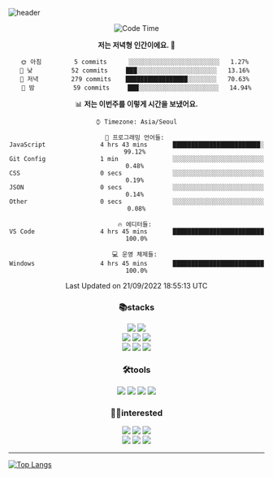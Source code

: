 ![header](https://capsule-render.vercel.app/api?type=waving&color=gradient&height=250&section=header&text=WonHee's%20Github&desc=since%202021&fontSize=60&fontAlignY=40&descSize=15)

<div align="center">


<!--START_SECTION:waka-->
![Code Time](http://img.shields.io/badge/Code%20Time-369%20hrs%2050%20mins-blue)

**저는 저녁형 인간이에요. 🦉** 

```text
🌞 아침         5 commits      ░░░░░░░░░░░░░░░░░░░░░░░░░   1.27% 
🌆 낮　         52 commits     ███░░░░░░░░░░░░░░░░░░░░░░   13.16% 
🌃 저녁         279 commits    █████████████████░░░░░░░░   70.63% 
🌙 밤　         59 commits     ███░░░░░░░░░░░░░░░░░░░░░░   14.94%

```


📊 **저는 이번주를 이렇게 시간을 보냈어요.** 

```text
⌚︎ Timezone: Asia/Seoul

💬 프로그래밍 언어들: 
JavaScript               4 hrs 43 mins       ████████████████████████░   99.12% 
Git Config               1 min               ░░░░░░░░░░░░░░░░░░░░░░░░░   0.48% 
CSS                      0 secs              ░░░░░░░░░░░░░░░░░░░░░░░░░   0.19% 
JSON                     0 secs              ░░░░░░░░░░░░░░░░░░░░░░░░░   0.14% 
Other                    0 secs              ░░░░░░░░░░░░░░░░░░░░░░░░░   0.08%

🔥 에디터들: 
VS Code                  4 hrs 45 mins       █████████████████████████   100.0%

💻 운영 체제들: 
Windows                  4 hrs 45 mins       █████████████████████████   100.0%

```


 Last Updated on 21/09/2022 18:55:13 UTC
<!--END_SECTION:waka-->
 


<h3>📚stacks</h3>

 <img src="https://img.shields.io/badge/React-61DAFB?style=flat-square&logo=React&logoColor=white"/>
 <img src="https://img.shields.io/badge/Redux-764ABC?style=flat-square&logo=Redux&logoColor=white"/> <br/>
 <img src="https://img.shields.io/badge/HTML5-E34F26?style=flat-square&logo=HTML5&logoColor=white"/>
 <img src="https://img.shields.io/badge/CSS3-1572B6?style=flat-square&logo=CSS3&logoColor=white"/> 
 <img src="https://img.shields.io/badge/JavaScript-F7DF1E?style=flat-square&logo=JavaScript&logoColor=white"/> <br/>
 <img src="https://img.shields.io/badge/Font Awesome-528DD7?style=flat-square&logo=Font Awesome&logoColor=white"/>
 <img src="https://img.shields.io/badge/MUI-007FFF?style=flat-square&logo=MUI&logoColor=white"/>
 <img src="https://img.shields.io/badge/styled-components-DB7093?style=flat-square&logo=styled-components&logoColor=white"/>
 
 
<h3>🛠tools</h3> 
<img src="https://img.shields.io/badge/Visual Studio Code-007ACC?style=flat-square&logo=Visual Studio Code&logoColor=white"/>
<img src="https://img.shields.io/badge/Sourcetree-0052CC?style=flat-square&logo=Sourcetree&logoColor=white"/>
<img src="https://img.shields.io/badge/Git-F05032?style=flat-square&logo=Git&logoColor=white"/>
<img src="https://img.shields.io/badge/GitHub-181717?style=flat-square&logo=GitHub&logoColor=white"/>



<h3>🤸‍♀️interested</h3>

 <img src="https://img.shields.io/badge/Sass-CC6699?style=flat-square&logo=Sass&logoColor=white"/>
 <img src="https://img.shields.io/badge/React Query-FF4152?style=flat-square&logo=React Query&logoColor=white"/>
 <img src="https://img.shields.io/badge/TypeScript-3178C6?style=flat-square&logo=TypeScript&logoColor=white"/> <br/>
 <img src="https://img.shields.io/badge/MySQL-4479A1?style=flat-square&logo=MySQL&logoColor=white"/>
 <img src="https://img.shields.io/badge/Node.js-339933?style=flat-square&logo=Node.js&logoColor=white"/>
 <img src="https://img.shields.io/badge/Next.js-000000?style=flat-square&logo=Next.js&logoColor=white"/>



<hr/>




</div>

[![Top Langs](https://github-readme-stats.vercel.app/api/top-langs/?username=blueprint-12&layout=compact&theme=ayu-mirage)](https://github.com/blueprint-12/github-readme-stats)

